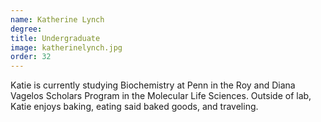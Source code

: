 ```yaml
---
name: Katherine Lynch
degree:
title: Undergraduate
image: katherinelynch.jpg
order: 32
---
```

Katie is currently studying Biochemistry at Penn in the Roy and Diana Vagelos Scholars Program in the Molecular Life Sciences. Outside of lab, Katie enjoys baking, eating said baked goods, and traveling.